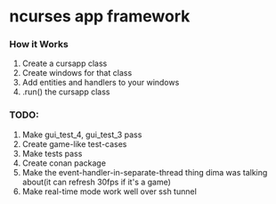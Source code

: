 # ncurses app framework

### How it Works
1. Create a cursapp class
2. Create windows for that class
3. Add entities and handlers to your windows
4. .run() the cursapp class

### TODO:
1. Make gui_test_4, gui_test_3 pass
2. Create game-like test-cases
3. Make tests pass
4. Create conan package
5. Make the event-handler-in-separate-thread thing dima was talking about(it can refresh 30fps if it's a game)
6. Make real-time mode work well over ssh tunnel

